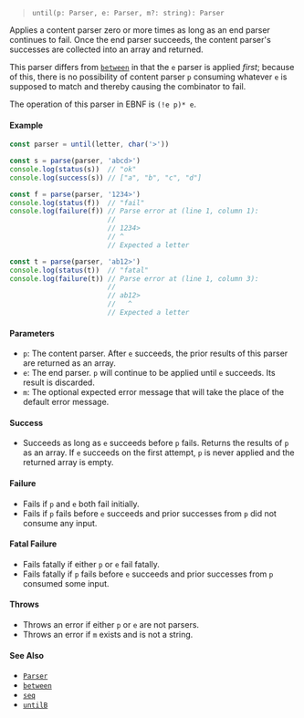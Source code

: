 <!--
 Copyright (c) 2020 Thomas J. Otterson
 
 This software is released under the MIT License.
 https://opensource.org/licenses/MIT
-->

> `until(p: Parser, e: Parser, m?: string): Parser`

Applies a content parser zero or more times as long as an end parser continues to fail. Once the end parser succeeds, the content parser's successes are collected into an array and returned.

This parser differs from [`between`](between.md) in that the `e` parser is applied *first*; because of this, there is no possibility of content parser `p` consuming whatever `e` is supposed to match and thereby causing the combinator to fail.

The operation of this parser in EBNF is `(!e p)* e`.

#### Example

```javascript
const parser = until(letter, char('>'))

const s = parse(parser, 'abcd>')
console.log(status(s))  // "ok"
console.log(success(s)) // ["a", "b", "c", "d"]

const f = parse(parser, '1234>')
console.log(status(f))  // "fail"
console.log(failure(f)) // Parse error at (line 1, column 1):
                        //
                        // 1234>
                        // ^
                        // Expected a letter

const t = parse(parser, 'ab12>')
console.log(status(t))  // "fatal"
console.log(failure(t)) // Parse error at (line 1, column 3):
                        //
                        // ab12>
                        //   ^
                        // Expected a letter
```

#### Parameters

* `p`: The content parser. After `e` succeeds, the prior results of this parser are returned as an array.
* `e`: The end parser. `p` will continue to be applied until `e` succeeds. Its result is discarded.
* `m`: The optional expected error message that will take the place of the default error message.

#### Success

* Succeeds as long as `e` succeeds before `p` fails. Returns the results of `p` as an array. If `e` succeeds on the first attempt, `p` is never applied and the returned array is empty.

#### Failure

* Fails if `p` and `e` both fail initially.
* Fails if `p` fails before `e` succeeds and prior successes from `p` did not consume any input.

#### Fatal Failure

* Fails fatally if either `p` or `e` fail fatally.
* Fails fatally if `p` fails before `e` succeeds and prior successes from `p` consumed some input.

#### Throws

* Throws an error if either `p` or `e` are not parsers.
* Throws an error if `m` exists and is not a string.

#### See Also

* [`Parser`](../types/parser.md)
* [`between`](between.md)
* [`seq`](seq.md)
* [`untilB`](untilb.md)